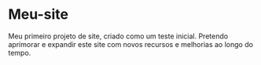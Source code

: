 # Meu-site
Meu primeiro projeto de site, criado como um teste inicial. Pretendo aprimorar e expandir este site com novos recursos e melhorias ao longo do tempo.
